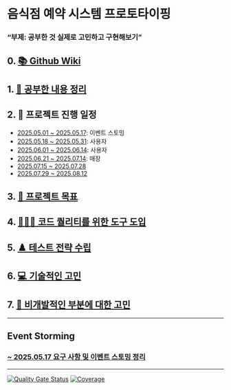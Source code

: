 # 음식점 예약 시스템 프로토타이핑
### <q>부제: 공부한 것 실제로 고민하고 구현해보기</q>

## 0. [📚 Github Wiki](https://github.com/newkayak12/prototype-reservation-system/wiki/Prototype%E2%80%90reservation%E2%80%90system)

## 1. [📝 공부한 내용 정리](https://newkayak12.github.io/2025/05/09/rollup-2025-01.firstHalf.html)
## 2. 📆 프로젝트 진행 일정
  - [2025.05.01 ~ 2025.05.17](https://github.com/users/newkayak12/projects/2): 이벤트 스토밍
  - [2025.05.18 ~ 2025.05.31](https://github.com/users/newkayak12/projects/3): 사용자 
  - [2025.06.01 ~ 2025.06.14](https://github.com/users/newkayak12/projects/4): 사용자
  - [2025.06.21 ~ 2025.07.14](https://github.com/users/newkayak12/projects/6): 매장
  - [2025.07.15 ~ 2025.07.28](https://github.com/users/newkayak12/projects/7)
  - [2025.07.29 ~ 2025.08.12](https://github.com/users/newkayak12/projects/9)

## 3. [🎯 프로젝트 목표](/.github/PROJECT.md)
## 4. [🧑🏻‍💻 코드 퀄리티를 위한 도구 도입](.github/CODE_STYLE.md)
## 5. [♟️ 테스트 전략 수립](.github/teststrategy/TestStrategy.md)
## 6. [💻 기술적인 고민](.github/technical/index.md)
## 7. [📇 비개발적인 부분에 대한 고민](.github/non-technical/index.md)

---

## Event Storming
###   [~ 2025.05.17 요구 사항 및 이벤트 스토밍 정리](https://github.com/newkayak12/prototype-reservation-system/wiki/Event-Storming)


------
[![Quality Gate Status](https://sonarcloud.io/api/project_badges/measure?project=newkayak12_prototype-reservation-system&metric=alert_status)](https://sonarcloud.io/summary/new_code?id=newkayak12_prototype-reservation-system)
[![Coverage](https://img.shields.io/codecov/c/github/newkayak12/prototype-reservation-system/master?style=flat)](https://app.codecov.io/gh/newkayak12/prototype-reservation-system)



